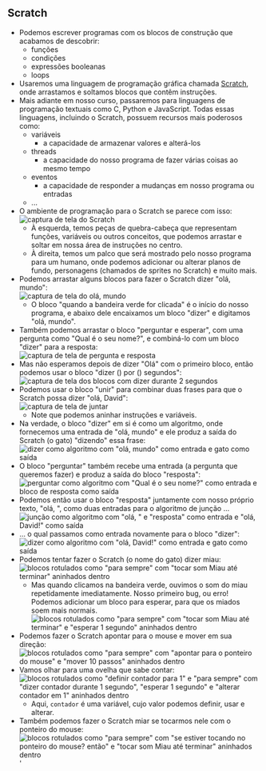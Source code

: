 Scratch
-------

*   Podemos escrever programas com os blocos de construção que acabamos de descobrir:
    *   funções
    *   condições
    *   expressões booleanas
    *   loops
*   Usaremos uma linguagem de programação gráfica chamada [Scratch](https://scratch.mit.edu/), onde arrastamos e soltamos blocos que contêm instruções.
*   Mais adiante em nosso curso, passaremos para linguagens de programação textuais como C, Python e JavaScript. Todas essas linguagens, incluindo o Scratch, possuem recursos mais poderosos como:
    *   variáveis
        *   a capacidade de armazenar valores e alterá-los
    *   threads
        *   a capacidade do nosso programa de fazer várias coisas ao mesmo tempo
    *   eventos
        *   a capacidade de responder a mudanças em nosso programa ou entradas
    *   ...
*   O ambiente de programação para o Scratch se parece com isso:  
    ![captura de tela do Scratch](https://cs50.harvard.edu/x/2020/notes/0/scratch.png)
    *   À esquerda, temos peças de quebra-cabeça que representam funções, variáveis ou outros conceitos, que podemos arrastar e soltar em nossa área de instruções no centro.
    *   À direita, temos um palco que será mostrado pelo nosso programa para um humano, onde podemos adicionar ou alterar planos de fundo, personagens (chamados de sprites no Scratch) e muito mais.
*   Podemos arrastar alguns blocos para fazer o Scratch dizer "olá, mundo":  
    ![captura de tela do olá, mundo](https://cs50.harvard.edu/x/2020/notes/0/hello_world.png)
    *   O bloco "quando a bandeira verde for clicada" é o início do nosso programa, e abaixo dele encaixamos um bloco "dizer" e digitamos "olá, mundo".
*   Também podemos arrastar o bloco "perguntar e esperar", com uma pergunta como "Qual é o seu nome?", e combiná-lo com um bloco "dizer" para a resposta:  
    ![captura de tela de pergunta e resposta](https://cs50.harvard.edu/x/2020/notes/0/answer.png)
*   Mas não esperamos depois de dizer "Olá" com o primeiro bloco, então podemos usar o bloco "dizer () por () segundos":  
    ![captura de tela dos blocos com dizer durante 2 segundos](https://cs50.harvard.edu/x/2020/notes/0/wait.png)
*   Podemos usar o bloco "unir" para combinar duas frases para que o Scratch possa dizer "olá, David":  
    ![captura de tela de juntar](https://cs50.harvard.edu/x/2020/notes/0/join.png)
    *   Note que podemos aninhar instruções e variáveis.
*   Na verdade, o bloco "dizer" em si é como um algoritmo, onde fornecemos uma entrada de "olá, mundo" e ele produz a saída do Scratch (o gato) "dizendo" essa frase:  
    ![dizer como algoritmo com "olá, mundo" como entrada e gato como saída](https://cs50.harvard.edu/x/2020/notes/0/say_algorithm.png)
*   O bloco "perguntar" também recebe uma entrada (a pergunta que queremos fazer) e produz a saída do bloco "resposta":  
    ![perguntar como algoritmo com "Qual é o seu nome?" como entrada e bloco de resposta como saída](https://cs50.harvard.edu/x/2020/notes/0/ask_algorithm.png)
*   Podemos então usar o bloco "resposta" juntamente com nosso próprio texto, "olá, ", como duas entradas para o algoritmo de junção ...  
    ![junção como algoritmo com "olá, " e "resposta" como entrada e "olá, David!" como saída](https://cs50.harvard.edu/x/2020/notes/0/join_algorithm.png)
*   ... o qual passamos como entrada novamente para o bloco "dizer":  
    ![dizer como algoritmo com "olá, David!" como entrada e gato como saída](https://cs50.harvard.edu/x/2020/notes/0/say_again.png)
*   Podemos tentar fazer o Scratch (o nome do gato) dizer miau:  
    ![blocos rotulados como "para sempre" com "tocar som Miau até terminar" aninhados dentro](https://cs50.harvard.edu/x/2020/notes/0/forever_meow.png)
    *   Mas quando clicamos na bandeira verde, ouvimos o som do miau repetidamente imediatamente. Nosso primeiro bug, ou erro! Podemos adicionar um bloco para esperar, para que os miados soem mais normais.  
        ![blocos rotulados como "para sempre" com "tocar som Miau até terminar" e "esperar 1 segundo" aninhados dentro](https://cs50.harvard.edu/x/2020/notes/0/forever_meow_wait.png)
*   Podemos fazer o Scratch apontar para o mouse e mover em sua direção:  
    ![blocos rotulados como "para sempre" com "apontar para o ponteiro do mouse" e "mover 10 passos" aninhados dentro](https://cs50.harvard.edu/x/2020/notes/0/point_towards.png)
*   Vamos olhar para uma ovelha que sabe contar:  
    ![blocos rotulados como "definir contador para 1" e "para sempre" com "dizer contador durante 1 segundo", "esperar 1 segundo" e "alterar contador em 1" aninhados dentro](https://cs50.harvard.edu/x/2020/notes/0/count.png)
    *   Aqui, `contador` é uma variável, cujo valor podemos definir, usar e alterar.
*   Também podemos fazer o Scratch miar se tocarmos nele com o ponteiro do mouse:  
    ![blocos rotulados como "para sempre" com "se estiver tocando no ponteiro do mouse? então" e "tocar som Miau até terminar" aninhados dentro](https://cs50.harvard.edu/x/2020/notes/0/pet0.png)'
